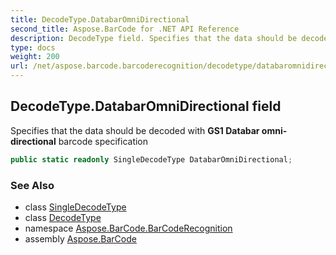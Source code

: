 ```yaml
---
title: DecodeType.DatabarOmniDirectional
second_title: Aspose.BarCode for .NET API Reference
description: DecodeType field. Specifies that the data should be decoded with GS1 Databar omnidirectional barcode specification
type: docs
weight: 200
url: /net/aspose.barcode.barcoderecognition/decodetype/databaromnidirectional/
---
```

## DecodeType.DatabarOmniDirectional field

Specifies that the data should be decoded with **GS1 Databar omni-directional** barcode specification

```csharp
public static readonly SingleDecodeType DatabarOmniDirectional;
```

### See Also

* class [SingleDecodeType](../../singledecodetype/)
* class [DecodeType](../)
* namespace [Aspose.BarCode.BarCodeRecognition](../../decodetype/)
* assembly [Aspose.BarCode](../../../)


